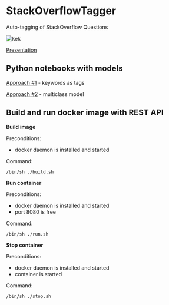 # StackOverflowTagger

Auto-tagging of StackOverflow Questions

![kek](https://miro.medium.com/max/1400/1*zEi3upbdEgU2CmRVe8WBiA.jpeg)

[Presentation](https://github.com/helena128/StackOverflowTagger/raw/master/DT_NLP.pdf)

## Python notebooks with models
[Approach #1](https://github.com/helena128/StackOverflowTagger/blob/master/DT_NLP.ipynb) - keywords as tags

[Approach #2](https://github.com/helena128/StackOverflowTagger/blob/master/DT_NLP_Multiclass.ipynb) - multiclass model

## Build and run docker image with REST API
**Build image**

Preconditions:
- docker daemon is installed and started

Command:

`/bin/sh ./build.sh`

**Run container**

Preconditions:
- docker daemon is installed and started
- port 8080 is free

Command:

`/bin/sh ./run.sh`

**Stop container**

Preconditions:
- docker daemon is installed and started
- container is started

Command:

`/bin/sh ./stop.sh`
